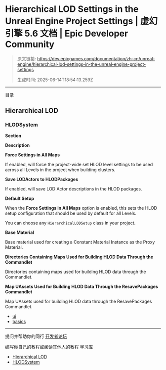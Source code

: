 # Hierarchical LOD Settings in the Unreal Engine Project Settings | 虚幻引擎 5.6 文档 | Epic Developer Community

> 原文链接: https://dev.epicgames.com/documentation/zh-cn/unreal-engine/hierarchical-lod-settings-in-the-unreal-engine-project-settings
> 
> 生成时间: 2025-06-14T18:54:13.259Z

---

目录

## Hierarchical LOD

### HLODSystem

**Section**

**Description**

**Force Settings in All Maps**

If enabled, will force the project-wide set HLOD level settings to be used across all Levels in the project when building clusters.

**Save LODActors to HLODPackages**

If enabled, will save LOD Actor descriptions in the HLOD packages.

**Default Setup**

When the **Force Settings in All Maps** option is enabled, this sets the HLOD setup configuration that should be used by default for all Levels.

You can choose any `HierarchicalLODSetup` class in your project.

**Base Material**

Base material used for creating a Constant Material Instance as the Proxy Material.

**Directories Containing Maps Used for Building HLOD Data Through the Commandlet**

Directories containing maps used for building HLOD data through the Commandlet.

**Map UAssets Used for Building HLOD Data Through the ResavePackages Commandlet**

Map UAssets used for building HLOD data through the ResavePackages Commandlet.

-   [ui](https://dev.epicgames.com/community/search?query=ui)
-   [basics](https://dev.epicgames.com/community/search?query=basics)

* * *

提问并帮助你的同行 [开发者论坛](https://forums.unrealengine.com/categories?tag=unreal-engine)

编写你自己的教程或阅读其他人的教程 [学习库](https://dev.epicgames.com/community/unreal-engine/learning)

-   [Hierarchical LOD](/documentation/zh-cn/unreal-engine/hierarchical-lod-settings-in-the-unreal-engine-project-settings#hierarchicallod)
-   [HLODSystem](/documentation/zh-cn/unreal-engine/hierarchical-lod-settings-in-the-unreal-engine-project-settings#hlodsystem)